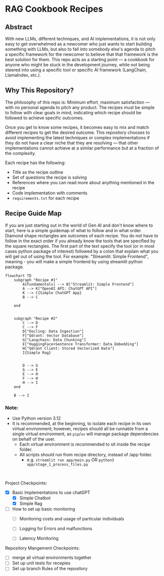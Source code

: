 # RAG Cookbook Recipes

## Abstract
With new LLMs, different techniques, and AI implementations, it is not only easy to get overwhelmed as a newcomer who just wants to start building something with LLMs, but also to fall into somebody else's agenda to pitch a specific framework for the newcomer to believe that that framework is the best solution for them. This repo acts as a starting point — a cookbook for anyone who might be stuck in the development journey, while not being steered into using a specific tool or specific AI framework (LangChain, LlamaIndex, etc.).

## Why This Repository?
The philosophy of this repo is: Minimum effort, maximum satisfaction — with no personal agenda to pitch any product. The recipes must be simple to follow with clear goals in mind, indicating which recipe should be followed to achieve specific outcomes. 

Once you get to know some recipes, it becomes easy to mix and match different recipes to get the desired outcome. This repository chooses to avoid implementing the latest techniques or complex implementations if they do not have a clear niche that they are resolving — that other implementations cannot achieve at a similar performance but at a fraction of the complexity.

Each recipe has the following:
- Title as the recipe outline
- Set of questions the recipe is solving
- References where you can read more about anything mentioned in the recipe
- Code implementation with comments
- `requirements.txt` for each recipe


## Recipe Guide Map
If you are just starting out in the world of Gen AI and don't know where to start, here is a simple guidemap of what to follow and in what order. Diamond shape rectangles are outcomes of each recipe. You do not have to follow in the exact order if you already know the tools that are specified by the square rectangles. The first part of the text specify the tool (or in most cases python package of interest) followed by a colon that explain what you will get out of using the tool. For example: "Streamlit: Simple Frontend", meaning - you will make a simple frontend by using streamlit python package.

```mermaid
flowchart TD
    subgraph "Recipe #1"
        A[Fundamentals] --> B["Streamlit: Simple Frontend"]
        A --> K["OpenAI API: ChatGPT API"]
        K --> C{Simple ChatGPT App}
        B --> C
        
    end
        
    
    subgraph "Recipe #2"
        C --> D
        C --> F
        D["Docling: Data Ingestion"]
        F["Qdrant: Vector Database"]
        G["Langchain: Data Chunking"]
        E["HuggingFace+Sentence Transformer: Data Embedding"]
        H["Qdrant Client: Stored Vectorized Data"]
        I{Simple Rag}
        
        
        D --> G
        G --> E
        E --> H
        F --> H
        H --> I
    end
    
    B --> I
```

### Note:
- Use Python version 3.12
- It is recommended, at the beginning, to isolate each recipe in its own virtual environment; however, recipes should all be runnable from a single virtual environment, as `pip`/`uv` will manage package dependencies on behalf of the user. 
    - Each virtual environment is recommended to sit inside the recipe folder.
    - All scripts should run from recipe directory, instead of /app folder.
        - e.g. ```streamlit run app/main.py``` OR ```python3 app/stage_1_process_files.py```

<br />

Project Checkpoints:
- [X] Basic Implementations to use chatGPT
    - [X] Simple Chatbot
    - [X] Simple Rag
- [ ] How to set up basic monitoring 
    - [ ] Monitoring costs and usage of particular individuals
    - [ ] Logging for Errors and malfunctions
    - [ ] Latency Monitoring


Repository Mangement Checkpoints:
- [ ] merge all virtual environments together
- [ ] Set up unit tests for recepies 
- [ ] Set up branch Rules of the repository
